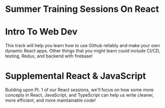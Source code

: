 # Summer Training Sessions On React

# Intro To Web Dev

This track will help you learn how to use Github reliably and make your own dynamic React apps. Other things that you might learn could include CI/CD, testing, Redux, and backend with firebase!

# Supplemental React & JavaScript

Building upon Pt. 1 of our React sessions, we'll focus on how some more concepts in React, JavaScript, and TypeScript can help us write cleaner, more efficient, and more maintainable code!


